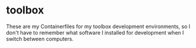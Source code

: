 # toolbox

These are my Containerfiles for my toolbox development environments, so I don't have to remember what software I installed for development when I switch between computers.


